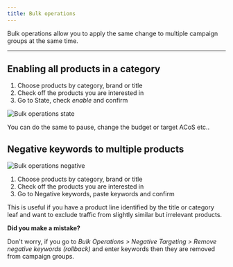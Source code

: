 ```yaml
---
title: Bulk operations
---
```


Bulk operations allow you to apply the same change to multiple campaign groups at the same time.

---

## Enabling all products in a category

1. Choose products by category, brand or title
2. Check off the products you are interested in
3. Go to State, check _enable_ and confirm

![Bulk operations state](/images/bulk-operations/bulk-operations.png)

You can do the same to pause, change the budget or target ACoS etc..

## Negative keywords to multiple products

![Bulk operations negative](/images/bulk-operations/negative-targeting.png)

1. Choose products by category, brand or title
2. Check off the products you are interested in
3. Go to Negative keywords, paste keywords and confirm

This is useful if you have a product line identified by the title or category leaf and want to exclude traffic from slightly similar but irrelevant products.

**Did you make a mistake?**

Don't worry, if you go to _Bulk Operations > Negative Targeting > Remove negative keywords (rollback)_ and enter keywords then they are removed from campaign groups.
